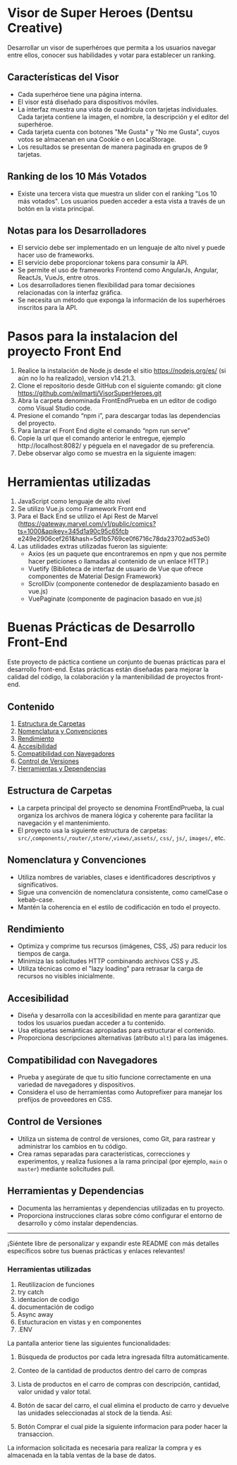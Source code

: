 # Visor de Super Heroes (Dentsu Creative)
Desarrollar un visor de superhéroes que permita a los usuarios navegar entre ellos, conocer sus habilidades y votar para establecer un ranking.

## Características del Visor

- Cada superhéroe tiene una página interna.
- El visor está diseñado para dispositivos móviles.
- La interfaz muestra una vista de cuadrícula con tarjetas individuales. Cada tarjeta contiene la imagen, el nombre, la descripción y el editor del superhéroe.
- Cada tarjeta cuenta con botones "Me Gusta" y "No me Gusta", cuyos votos se almacenan en una Cookie o en LocalStorage.
- Los resultados se presentan de manera paginada en grupos de 9 tarjetas.

## Ranking de los 10 Más Votados

- Existe una tercera vista que muestra un slider con el ranking "Los 10 más votados". Los usuarios pueden acceder a esta vista a través de un botón en la vista principal.

## Notas para los Desarrolladores

- El servicio debe ser implementado en un lenguaje de alto nivel y puede hacer uso de frameworks.
- El servicio debe proporcionar tokens para consumir la API.
- Se permite el uso de frameworks Frontend como AngularJs, Angular, ReactJs, VueJs, entre otros.
- Los desarrolladores tienen flexibilidad para tomar decisiones relacionadas con la interfaz gráfica.
- Se necesita un método que exponga la información de los superhéroes inscritos para la API.

# Pasos para la instalacion del proyecto Front End

1.	Realice la instalación de Node.js desde el sitio https://nodejs.org/es/ (si aún no lo ha realizado), version v14.21.3.
2.	Clone el repositorio desde GitHub con el siguiente comando: git clone https://github.com/wilmarti/VisorSuperHeroes.git
3.	Abra la carpeta denominada FrontEndPrueba en un editor de codigo como Visual Studio code.
4.	Presione el comando “npm i”, para descargar todas las dependencias del proyecto.
5.	Para lanzar el Front End digite el comando “npm run serve”
7.	Copie la url que el comando anterior le entregue, ejemplo http://localhost:8082/ y péguela en el navegador de su preferencia.
8.	Debe observar algo como se muestra en la siguiente imagen:

# Herramientas utilizadas

1. JavaScript como lenguaje de alto nivel
2. Se utilizo Vue.js como Framework Front end
3. Para el Back End se utilizo el Api Rest de Marvel (https://gateway.marvel.com/v1/public/comics?ts=1000&apikey=345d1a90c95c65fcb
e249e2906cef261&hash=5d1b5769ce0f6716c78da23702ad53e0)
4. Las utilidades extras utilizadas fueron las siguiente:
   * Axios (es un paquete que encontraremos en npm y que nos permite hacer peticiones o llamadas al contenido de un enlace HTTP.)
   * Vuetify (Biblioteca de interfaz de usuario de Vue que ofrece componentes de Material Design Framework)
   * ScrollDiv (componente contenedor de desplazamiento basado en vue.js)
   * VuePaginate (componente de paginacion basado en vue.js)

# Buenas Prácticas de Desarrollo Front-End

Este proyecto de páctica contiene un conjunto de buenas prácticas para el desarrollo front-end. Estas prácticas están diseñadas para mejorar la calidad del código, la colaboración y la mantenibilidad de proyectos front-end.

## Contenido

1. [Estructura de Carpetas](#estructura-de-carpetas)
2. [Nomenclatura y Convenciones](#nomenclatura-y-convenciones)
3. [Rendimiento](#rendimiento)
4. [Accesibilidad](#accesibilidad)
5. [Compatibilidad con Navegadores](#compatibilidad-con-navegadores)
6. [Control de Versiones](#control-de-versiones)
7. [Herramientas y Dependencias](#herramientas-y-dependencias)

## Estructura de Carpetas

- La carpeta principal del proyecto se denomina FrontEndPrueba, la cual organiza los archivos de manera lógica y coherente para facilitar la navegación y el mantenimiento.
- El proyecto usa la siguiente estructura de carpetas: `src/`,`components/`,`router/`,`store/`,`views/`,`assets/`, `css/`, `js/`, `images/`, etc.

## Nomenclatura y Convenciones

- Utiliza nombres de variables, clases e identificadores descriptivos y significativos.
- Sigue una convención de nomenclatura consistente, como camelCase o kebab-case.
- Mantén la coherencia en el estilo de codificación en todo el proyecto.

## Rendimiento

- Optimiza y comprime tus recursos (imágenes, CSS, JS) para reducir los tiempos de carga.
- Minimiza las solicitudes HTTP combinando archivos CSS y JS.
- Utiliza técnicas como el "lazy loading" para retrasar la carga de recursos no visibles inicialmente.

## Accesibilidad

- Diseña y desarrolla con la accesibilidad en mente para garantizar que todos los usuarios puedan acceder a tu contenido.
- Usa etiquetas semánticas apropiadas para estructurar el contenido.
- Proporciona descripciones alternativas (atributo `alt`) para las imágenes.

## Compatibilidad con Navegadores

- Prueba y asegúrate de que tu sitio funcione correctamente en una variedad de navegadores y dispositivos.
- Considera el uso de herramientas como Autoprefixer para manejar los prefijos de proveedores en CSS.

## Control de Versiones

- Utiliza un sistema de control de versiones, como Git, para rastrear y administrar los cambios en tu código.
- Crea ramas separadas para características, correcciones y experimentos, y realiza fusiones a la rama principal (por ejemplo, `main` o `master`) mediante solicitudes pull.

## Herramientas y Dependencias

- Documenta las herramientas y dependencias utilizadas en tu proyecto.
- Proporciona instrucciones claras sobre cómo configurar el entorno de desarrollo y cómo instalar dependencias.

---

¡Siéntete libre de personalizar y expandir este README con más detalles específicos sobre tus buenas prácticas y enlaces relevantes!

### Herramientas utilizadas

1. Reutilizacion de funciones
2. try catch
3. identacion de codigo
4. documentación de codigo
5. Async away
6. Estucturacion en vistas y en componentes
7. .ENV
 

La pantalla anterior tiene las siguientes funcionalidades:

1.	Búsqueda de productos por cada letra ingresada filtra automáticamente.
2.	Conteo de la cantidad de productos dentro del carro de compras
3.	Lista de productos en el carro de compras con descripción, cantidad, valor unidad y valor total. 
4.	Botón de sacar del carro, el cual elimina el producto de carro y devuelve las unidades seleccionadas al stock de la tienda. Así:

 
5.	Botón Comprar el cual pide la siguiente informacion para poder hacer la transaccion.

 

La informacion solicitada es necesaria para realizar la compra y es almacenada en la tabla ventas de la base de datos.



```




 
